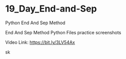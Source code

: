 # 19_Day_End-and-Sep
Python End And Sep Method

End And Sep Method Python Files
practice screenshots

Video Link: https://bit.ly/3LV54Ax


sk
